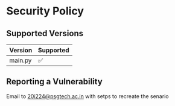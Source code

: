 # Security Policy

## Supported Versions

| Version      | Supported          |
| -------      | ------------------ |
| main.py      | :white_check_mark: |

## Reporting a Vulnerability

Email to 20i224@psgtech.ac.in with setps to recreate the senario 
